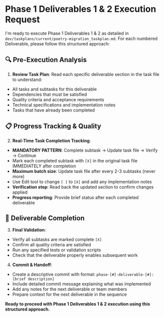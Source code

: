 # Phase 1 Deliverables 1 & 2 Execution Request

I'm ready to execute Phase 1 Deliverables 1 & 2 as detailed in `dev/taskplans/current/poetry-migration_taskplan.md`. For each numbered Deliverable, please follow this structured approach:

## 🔍 Pre-Execution Analysis

1. **Review Task Plan**: Read each specific deliverable section in the task file to understand:
  - All tasks and subtasks for this deliverable
  - Dependencies that must be satisfied
  - Quality criteria and acceptance requirements
  - Technical specifications and implementation notes
  - Tasks that have already been completed

## 📋 Progress Tracking & Quality

2. **Real-Time Task Completion Tracking**:
  - **MANDATORY PATTERN**: Complete subtask → Update task file → Verify → Continue
  - Mark each completed subtask with `[X]` in the original task file IMMEDIATELY after completion
  - **Maximum batch size**: Update task file after every 2-3 subtasks (never more)
  - Use Edit tool to change `[ ]` to `[X]` and add any implementation notes
  - **Verification step**: Read back the updated section to confirm changes applied
  - **Progress reporting**: Provide brief status after each completed deliverable

## 🎯 Deliverable Completion

3. **Final Validation**:
  - Verify all subtasks are marked complete `[X]`
  - Confirm all quality criteria are satisfied
  - Run any specified tests or validation scripts
  - Check that the deliverable properly enables subsequent work

4. **Commit & Handoff**:
  - Create a descriptive commit with format: `phase-[#]-deliverable-[#]: [brief description]`
  - Include detailed commit message explaining what was implemented
  - Add any notes for the next deliverable or team members
  - Prepare context for the next deliverable in the sequence

**Ready to proceed with Phase 1 Deliverables 1 & 2 execution using this structured approach.**
